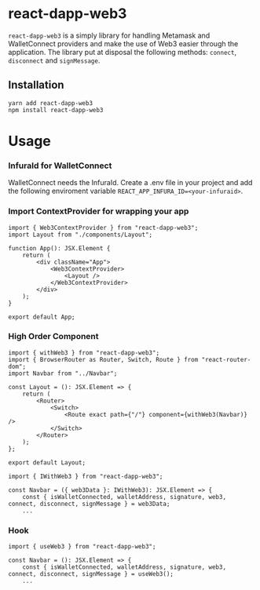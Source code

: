 # react-dapp-web3

`react-dapp-web3` is a simply library for handling Metamask and WalletConnect providers
and make the use of Web3 easier through the application.
The library put at disposal the following methods: `connect`, `disconnect` and `signMessage`.

## Installation

```
yarn add react-dapp-web3
npm install react-dapp-web3
```

# Usage

### InfuraId for WalletConnect

WalletConnect needs the InfuraId. Create a .env file in your project and add the following
enviroment variable `REACT_APP_INFURA_ID=<your-infuraid>`.

### Import ContextProvider for wrapping your app

```
import { Web3ContextProvider } from "react-dapp-web3";
import Layout from "./components/Layout";

function App(): JSX.Element {
    return (
        <div className="App">
            <Web3ContextProvider>
                <Layout />
            </Web3ContextProvider>
        </div>
    );
}

export default App;
```

### High Order Component

```
import { withWeb3 } from "react-dapp-web3";
import { BrowserRouter as Router, Switch, Route } from "react-router-dom";
import Navbar from "../Navbar";

const Layout = (): JSX.Element => {
    return (
        <Router>
            <Switch>
                <Route exact path={"/"} component={withWeb3(Navbar)} />
            </Switch>
        </Router>
    );
};

export default Layout;
```

```
import { IWithWeb3 } from "react-dapp-web3";

const Navbar = ({ web3Data }: IWithWeb3): JSX.Element => {
    const { isWalletConnected, walletAddress, signature, web3, connect, disconnect, signMessage } = web3Data;
    ...
```

### Hook

```
import { useWeb3 } from "react-dapp-web3";

const Navbar = (): JSX.Element => {
    const { isWalletConnected, walletAddress, signature, web3, connect, disconnect, signMessage } = useWeb3();
    ...

```
